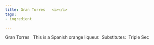 ```yaml
---
title: Gran Torres   <i></i>
tags:
- ingredient

---
```

Gran Torres    This is a Spanish orange liqueur.  Substitutes:  Triple Sec
